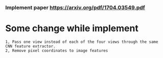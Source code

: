 ### Implement paper https://arxiv.org/pdf/1704.03549.pdf

# Some change while implement 
```
1, Pass one view instead of each of the four views through the same CNN feature extractor.
2, Remove pixel coordinates to image features
```